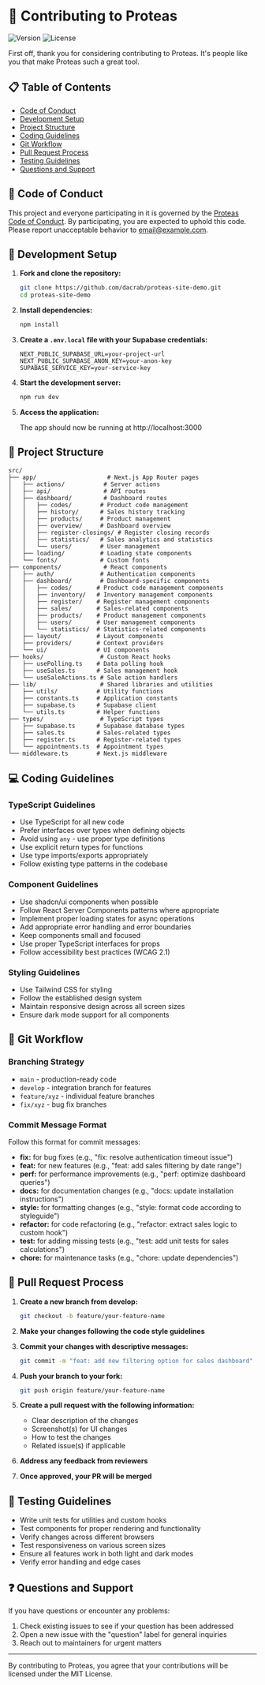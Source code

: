 # 🤝 Contributing to Proteas

![Version](https://img.shields.io/badge/version-1.0.0-blue.svg)
![License](https://img.shields.io/badge/license-MIT-green.svg)

First off, thank you for considering contributing to Proteas. It's people like you that make Proteas such a great tool.

## 📋 Table of Contents

- [Code of Conduct](#-code-of-conduct)
- [Development Setup](#-development-setup)
- [Project Structure](#-project-structure)
- [Coding Guidelines](#-coding-guidelines)
- [Git Workflow](#-git-workflow)
- [Pull Request Process](#-pull-request-process)
- [Testing Guidelines](#-testing-guidelines)
- [Questions and Support](#-questions-and-support)

## 📜 Code of Conduct

This project and everyone participating in it is governed by the [Proteas Code of Conduct](CODE_OF_CONDUCT.md). By participating, you are expected to uphold this code. Please report unacceptable behavior to [email@example.com](mailto:email@example.com).

## 🔧 Development Setup

1. **Fork and clone the repository:**

   ```bash
   git clone https://github.com/dacrab/proteas-site-demo.git
   cd proteas-site-demo
   ```

2. **Install dependencies:**

   ```bash
   npm install
   ```

3. **Create a `.env.local` file with your Supabase credentials:**

   ```env
   NEXT_PUBLIC_SUPABASE_URL=your-project-url
   NEXT_PUBLIC_SUPABASE_ANON_KEY=your-anon-key
   SUPABASE_SERVICE_KEY=your-service-key
   ```

4. **Start the development server:**

   ```bash
   npm run dev
   ```

5. **Access the application:**

   The app should now be running at http://localhost:3000

## 📁 Project Structure

```text
src/
├── app/                    # Next.js App Router pages
│   ├── actions/           # Server actions
│   ├── api/               # API routes
│   ├── dashboard/         # Dashboard routes
│   │   ├── codes/        # Product code management
│   │   ├── history/      # Sales history tracking
│   │   ├── products/     # Product management
│   │   ├── overview/     # Dashboard overview
│   │   ├── register-closings/ # Register closing records
│   │   ├── statistics/   # Sales analytics and statistics
│   │   └── users/        # User management
│   ├── loading/          # Loading state components
│   └── fonts/            # Custom fonts
├── components/            # React components
│   ├── auth/             # Authentication components
│   ├── dashboard/        # Dashboard-specific components
│   │   ├── codes/       # Product code management components
│   │   ├── inventory/   # Inventory management components
│   │   ├── register/    # Register management components
│   │   ├── sales/       # Sales-related components
│   │   ├── products/    # Product management components
│   │   ├── users/       # User management components
│   │   └── statistics/  # Statistics-related components
│   ├── layout/          # Layout components
│   ├── providers/       # Context providers
│   └── ui/              # UI components
├── hooks/                # Custom React hooks
│   ├── usePolling.ts    # Data polling hook
│   ├── useSales.ts      # Sales management hook
│   └── useSaleActions.ts # Sale action handlers
├── lib/                  # Shared libraries and utilities
│   ├── utils/           # Utility functions
│   ├── constants.ts     # Application constants
│   ├── supabase.ts      # Supabase client
│   └── utils.ts         # Helper functions
├── types/                # TypeScript types
│   ├── supabase.ts      # Supabase database types
│   ├── sales.ts         # Sales-related types
│   ├── register.ts      # Register-related types
│   └── appointments.ts  # Appointment types
└── middleware.ts        # Next.js middleware
```

## 💻 Coding Guidelines

### TypeScript Guidelines

- Use TypeScript for all new code
- Prefer interfaces over types when defining objects
- Avoid using `any` - use proper type definitions
- Use explicit return types for functions
- Use type imports/exports appropriately
- Follow existing type patterns in the codebase

### Component Guidelines

- Use shadcn/ui components when possible
- Follow React Server Components patterns where appropriate
- Implement proper loading states for async operations
- Add appropriate error handling and error boundaries
- Keep components small and focused
- Use proper TypeScript interfaces for props
- Follow accessibility best practices (WCAG 2.1)

### Styling Guidelines

- Use Tailwind CSS for styling
- Follow the established design system
- Maintain responsive design across all screen sizes
- Ensure dark mode support for all components

## 🔀 Git Workflow

### Branching Strategy

- `main` - production-ready code
- `develop` - integration branch for features
- `feature/xyz` - individual feature branches
- `fix/xyz` - bug fix branches

### Commit Message Format

Follow this format for commit messages:

- **fix:** for bug fixes (e.g., "fix: resolve authentication timeout issue")
- **feat:** for new features (e.g., "feat: add sales filtering by date range")
- **perf:** for performance improvements (e.g., "perf: optimize dashboard queries")
- **docs:** for documentation changes (e.g., "docs: update installation instructions")
- **style:** for formatting changes (e.g., "style: format code according to styleguide")
- **refactor:** for code refactoring (e.g., "refactor: extract sales logic to custom hook")
- **test:** for adding missing tests (e.g., "test: add unit tests for sales calculations")
- **chore:** for maintenance tasks (e.g., "chore: update dependencies")

## 🔄 Pull Request Process

1. **Create a new branch from develop:**

   ```bash
   git checkout -b feature/your-feature-name
   ```

2. **Make your changes following the code style guidelines**

3. **Commit your changes with descriptive messages:**

   ```bash
   git commit -m "feat: add new filtering option for sales dashboard"
   ```

4. **Push your branch to your fork:**

   ```bash
   git push origin feature/your-feature-name
   ```

5. **Create a pull request with the following information:**
   - Clear description of the changes
   - Screenshot(s) for UI changes
   - How to test the changes
   - Related issue(s) if applicable

6. **Address any feedback from reviewers**

7. **Once approved, your PR will be merged**

## 🧪 Testing Guidelines

- Write unit tests for utilities and custom hooks
- Test components for proper rendering and functionality
- Verify changes across different browsers
- Test responsiveness on various screen sizes
- Ensure all features work in both light and dark modes
- Verify error handling and edge cases

## ❓ Questions and Support

If you have questions or encounter any problems:

1. Check existing issues to see if your question has been addressed
2. Open a new issue with the "question" label for general inquiries
3. Reach out to maintainers for urgent matters

---

By contributing to Proteas, you agree that your contributions will be licensed under the MIT License.
